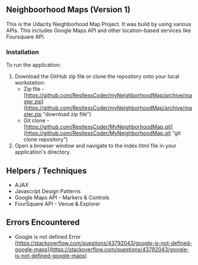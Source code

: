 ## Neighboorhood Maps (Version 1)
This is the Udacity Neighborhood Map Project. It was build by using various APIs. This includes Google Maps API and other location-based services like Foursquare API. 

### Installation
To run the application:
1. Download the GitHub zip file or clone the repository onto your local workstation:
    * Zip file - [https://github.com/RestlessCoder/myNeighborhoodMap/archive/master.zip](https://github.com/RestlessCoder/myNeighborhoodMap/archive/master.zip "download zip file")
    * Git clone - [https://github.com/RestlessCoder/MyNeighborhoodMap.git](https://github.com/RestlessCoder/MyNeighborhoodMap.git "git clone repository")
2. Open a browser window and navigate to the index.html file in your application's directory.

## Helpers / Techniques
* AJAX
* Javascript Design Patterns
* Google Maps API - Markers & Controls
* FourSquare API - Venue & Explorer

## Errors Encountered
* Google is not defined Error [https://stackoverflow.com/questions/43792043/google-is-not-defined-google-maps](https://stackoverflow.com/questions/43792043/google-is-not-defined-google-maps)